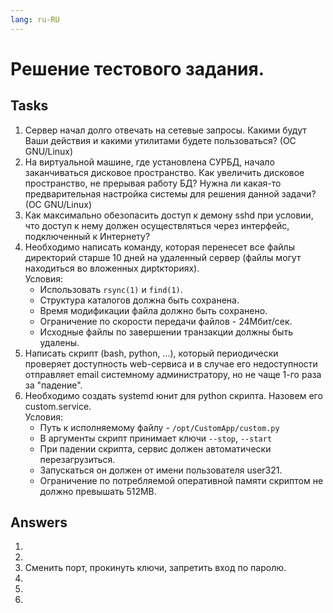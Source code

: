 ```yaml
---
lang: ru-RU
---
```


# Решение тестового задания.

## Tasks

1. Сервер начал долго отвечать на сетевые запросы. Какими будут Ваши действия и
   какими утилитами будете пользоваться? (ОС GNU/Linux)
2. На виртуальной машине, где установлена СУРБД, начало заканчиваться дисковое
   пространство. Как увеличить дисковое пространство, не прерывая работу БД?
   Нужна ли какая-то предварительная настройка системы для решения данной
   задачи? (ОС GNU/Linux)
3. Как максимально обезопасить доступ к демону sshd при условии, что доступ к
   нему должен осуществляться через интерфейс, подключенный к Интернету?
4. Необходимо написать команду, которая перенесет все файлы директорий старше 10
   дней на удаленный сервер (файлы могут находиться во вложенных дирtкториях).\
   Условия:
   - Использовать `rsync(1)` и `find(1)`.
   - Структура каталогов должна быть сохранена.
   - Время модификации файла должно быть сохранено.
   - Ограничение по скорости передачи файлов - 24Мбит/сек.
   - Исходные файлы по завершении транзакции должны быть удалены.
5. Написать скрипт (bash, python, ...), который периодически проверяет
   доступность web-сервиса и в случае его недоступности отправляет email
   системному администратору, но не чаще 1-го раза за "падение".
6. Необходимо создать systemd юнит для python скрипта. Назовем его
   custom.service.\
   Условия:
   - Путь к исполняемому файлу - `/opt/CustomApp/custom.py`
   - В аргументы скрипт принимает ключи `--stop`, `--start`
   - При падении скрипта, сервис должен автоматически перезагрузиться.
   - Запускаться он должен от имени пользователя user321.
   - Ограничение по потребляемой оперативной памяти скриптом не должно превышать
     512MB.

## Answers

1. 
2.
3. Сменить порт, прокинуть ключи, запретить вход по паролю.
4. 
5.
6.
